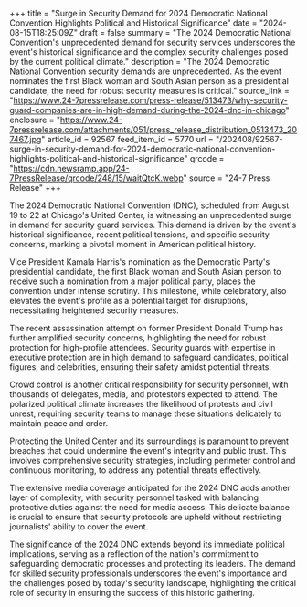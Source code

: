 +++
title = "Surge in Security Demand for 2024 Democratic National Convention Highlights Political and Historical Significance"
date = "2024-08-15T18:25:09Z"
draft = false
summary = "The 2024 Democratic National Convention's unprecedented demand for security services underscores the event's historical significance and the complex security challenges posed by the current political climate."
description = "The 2024 Democratic National Convention security demands are unprecedented. As the event nominates the first Black woman and South Asian person as a presidential candidate, the need for robust security measures is critical."
source_link = "https://www.24-7pressrelease.com/press-release/513473/why-security-guard-companies-are-in-high-demand-during-the-2024-dnc-in-chicago"
enclosure = "https://www.24-7pressrelease.com/attachments/051/press_release_distribution_0513473_207467.jpg"
article_id = 92567
feed_item_id = 5770
url = "/202408/92567-surge-in-security-demand-for-2024-democratic-national-convention-highlights-political-and-historical-significance"
qrcode = "https://cdn.newsramp.app/24-7PressRelease/qrcode/248/15/waitQtcK.webp"
source = "24-7 Press Release"
+++

<p>The 2024 Democratic National Convention (DNC), scheduled from August 19 to 22 at Chicago's United Center, is witnessing an unprecedented surge in demand for security guard services. This demand is driven by the event's historical significance, recent political tensions, and specific security concerns, marking a pivotal moment in American political history.</p><p>Vice President Kamala Harris's nomination as the Democratic Party's presidential candidate, the first Black woman and South Asian person to receive such a nomination from a major political party, places the convention under intense scrutiny. This milestone, while celebratory, also elevates the event's profile as a potential target for disruptions, necessitating heightened security measures.</p><p>The recent assassination attempt on former President Donald Trump has further amplified security concerns, highlighting the need for robust protection for high-profile attendees. Security guards with expertise in executive protection are in high demand to safeguard candidates, political figures, and celebrities, ensuring their safety amidst potential threats.</p><p>Crowd control is another critical responsibility for security personnel, with thousands of delegates, media, and protestors expected to attend. The polarized political climate increases the likelihood of protests and civil unrest, requiring security teams to manage these situations delicately to maintain peace and order.</p><p>Protecting the United Center and its surroundings is paramount to prevent breaches that could undermine the event's integrity and public trust. This involves comprehensive security strategies, including perimeter control and continuous monitoring, to address any potential threats effectively.</p><p>The extensive media coverage anticipated for the 2024 DNC adds another layer of complexity, with security personnel tasked with balancing protective duties against the need for media access. This delicate balance is crucial to ensure that security protocols are upheld without restricting journalists' ability to cover the event.</p><p>The significance of the 2024 DNC extends beyond its immediate political implications, serving as a reflection of the nation's commitment to safeguarding democratic processes and protecting its leaders. The demand for skilled security professionals underscores the event's importance and the challenges posed by today's security landscape, highlighting the critical role of security in ensuring the success of this historic gathering.</p>